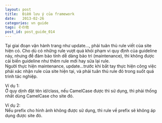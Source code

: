 ```yaml
---
layout: post
title:  Điểm lưu ý của framework
date:   2013-02-26
categories: vn guide
tags: その他
post_id: post_guide_014
---
```

Tại giai đoạn vận hành trang như update…, phải tuân thủ rule viết của site hiện có. Cho dù có những rule vượt quá khỏi phạm vi quy định của guideline này, nhưng để đảm bảo tính dễ dàng bảo trì (maintenance), thì không được cải biến guideline như thêm rule mới hay sửa lại rule.  
Người thực hiện maintenance, update…trước khi bắt tay thực hiện công việc  phải xác nhận rule của site hiện tại, và phải tuân thủ rule đó trong suốt quá trình tác nghiệp.

Ví dụ 1:  
Ở quy dịnh đặt tên id/class, nếu CamelCase được thì sử dụng, thì phải thống nhất dùng CamelCase cho site đó.

Ví dụ 2:  
Nếu prefix cho hình ảnh không được sử dụng, thì rule về prefix sẽ không áp dụng được site đó.
